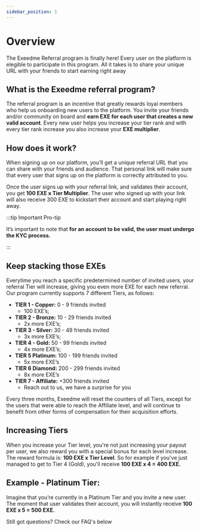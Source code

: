 ```yaml
---
sidebar_position: 1
---
```


# Overview

The Exeedme Referral program is finally here! Every user on the platform is elegible to participate in this program. All it takes is to share your unique URL with your friends to start earning right away


## What is the Exeedme referral program?

The referral program is an incentive that greatly rewards loyal members who help us onboarding new users to the platform. You invite your friends and/or community on board and **earn EXE for each user that creates a new valid account**. Every new user helps you increase your tier rank and with every tier rank increase you also increase your **EXE multiplier**.

## How does it work?

When signing up on our platform, you’ll get a unique referral URL that you can share with your friends and audience. That personal link will make sure that every user that signs up on the platform is correctly attributed to you. 

Once the user signs up with your referral link, and validates their account, you get **100 EXE x Tier Multiplier**. The user who signed up with your link will also receive 300 EXE to kickstart their account and start playing right away.


:::tip Important Pro-tip

It’s important to note that **for an account to be valid, the user must undergo the KYC process.**

:::

## Keep stacking those EXEs

Everytime you reach a specific predetermined number of invited users, your referral Tier will increase, giving you even more EXE for each new referral. Our program currently supports 7 different Tiers, as follows:

  - **TIER 1 - Copper:** 0 - 9 friends invited
    - 100 EXE’s;
  - **TIER 2 - Bronze:**  10 - 29 friends invited
    - 2x more EXE’s;
  - **TIER 3 - Silver:**  30 - 49 friends invited
    - 3x more EXE’s;
  - **TIER 4 - Gold:** 50 - 99 friends invited
    - 4x more EXE’s; 
  - **TIER 5 Platinum:** 100 - 199 friends invited
    - 5x more EXE’s
  - **TIER 6 Diamond:** 200 - 299 friends invited
    - 8x more EXE’s
  - **TIER 7 - Affiliate:** +300 friends invited
    - Reach out to us, we have a surprise for you 

Every three months, Exeedme will reset the counters of all Tiers, except for the users that were able to reach the Affiliate level, and will continue to benefit from other forms of compensation for their acquisition efforts.

## Increasing Tiers

When you increase your Tier level, you're not just increasing your payout per user, we also reward you with a special bonus for each level increase. The reward formula is: **100 EXE x Tier Level**. So for example if you've just managed to get to Tier 4 (Gold), you'll receive **100 EXE x 4 = 400 EXE.**

## Example - Platinum Tier:

Imagine that you’re currently in a Platinum Tier and you invite a new user. The moment that user validates their account, you will instantly receive **100 EXE x 5 = 500 EXE.**

Still got questions? Check our FAQ's below